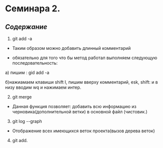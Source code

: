 # Семинара 2.
## *Содержание*
1. git add -a

- Таким образом можно добавить длинный комментарий 

- обязательно для того что бы метод работал выполняем следующую последовательность:

а) пишим : gid add -a

б)нажиамаем клавиши shift I, пишим вверху комментарий, esk, shift: и в низу вводим wq и нажимаем интер.

2. git merge 

- Данная функция позволяет: добавить всю информацию из черновика(дополнительной ветки) в основной файл (чистовик.) 

3. git log --graph

- Отображение всех имеющихся веток проекта(вызов дерева веток)

4. git add.
